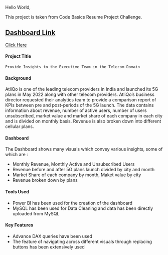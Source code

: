 Hello World,

This project is taken from Code Basics Resume Project Challenge.

## [Dashboard Link](https://www.novypro.com/project/5g-launch-telecom-domain)
[Click Here](https://www.novypro.com/project/5g-launch-telecom-domain)


#### Project Title
`Provide Insights to the Executive Team in the Telecom Domain`

#### Background
AtliQo is one of the leading telecom providers in India and launched its 5G plans in May 2022 along with other telecom providers. AtliQo’s business director requested their analytics team to provide a comparison report of KPIs between pre and post-periods of the 5G launch.
The data contains information about revenue, number of active users, number of users unsubscribed, market value and market share of each company in each city and is divided on monthly basis. Revenue is also broken down into different cellular plans.

#### Dashboard
The Dashboard shows many visuals which convey various insights, some of which are :
- Monthly Revenue, Monthly Active and Unsubscribed Users
- Revenue before and after 5G plans launch divided by city and month
- Market Share of each company by month, Maket value by city
- Revenue broken down by plans

#### Tools Used
- Power BI has been used for the creation of the dashboard
- MySQL has been used for Data Cleaning and data has been directly uploaded from MySQL

#### Key Features
- Advance DAX queries have been used
- The feature of navigating across different visuals through replacing buttons has been extensively used



